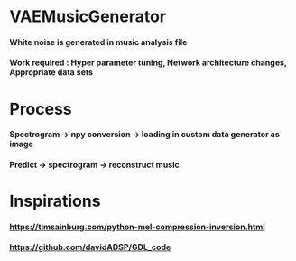 # VAEMusicGenerator
#### White noise is generated in music analysis file
#### Work required : Hyper parameter tuning, Network architecture changes, Appropriate data sets
# Process
#### Spectrogram -> npy conversion -> loading in custom data generator as image
#### Predict -> spectrogram -> reconstruct music
# Inspirations
#### https://timsainburg.com/python-mel-compression-inversion.html
#### https://github.com/davidADSP/GDL_code
